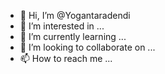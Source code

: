 - 👋 Hi, I’m @Yogantaradendi
- 👀 I’m interested in ...
- 🌱 I’m currently learning ...
- 💞️ I’m looking to collaborate on ...
- 📫 How to reach me ...

<!---
Yogantaradendi/Yogantaradendi is a ✨ special ✨ repository because its `README.md` (this file) appears on your GitHub profile.
You can click the Preview link to take a look at your changes.
--->
